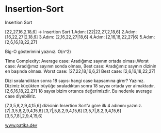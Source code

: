 # Insertion-Sort
Insertion Sort

[22,27,16,2,18,6] -> Insertion Sort
1.Adım: [22|22,27,2,18,6]
2.Adım: [16,22,27|2,18,6]
3.Adım: [2,16,22,27|18,6]
4.Adım: [2,16,18,22,27|6]
5.Adım: [2,6,16,18,22,27]

Big-O gösterimini yazınız.
O(n^2)

Time Complexity: Average case: Aradığımız sayının ortada olması,Worst case: Aradığımız sayının sonda olması, Best case: Aradığımız sayının dizinin en başında olması.
Worst case: [27,22,18,16,6,2]
Best case: [2,6,16,18,22,27]

Dizi sıralandıktan sonra 18 sayısı hangi case kapsamına girer? Yazınız.
Dizimiz küçükten büyüğe sıraladıktan sonra 18 sayısı ortada yer almaktadır. [2,6,16,18,22,27]  18 sayısı bizim ortanca değerimizdir. Bu nedenle average case diyebiliriz.

[7,3,5,8,2,9,4,15,6] dizisinin Insertion Sort'a göre ilk 4 adımını yazınız.
[7|,3,5,8,2,9,4,15,6]
[3,7|,5,8,2,9,4,15,6]
[3,5,7|,8,2,9,4,15,6]
[3,5,7,8|,2,9,4,15,6]

www.patika.dev
